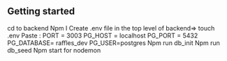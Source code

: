 ## Getting started 

cd to backend
Npm I
Create .env file in the top level  of backend=> touch .env
Paste :
PORT = 3003
PG_HOST = localhost
PG_PORT = 5432
PG_DATABASE= raffles_dev
PG_USER=postgres
Npm run db_init
Npm run db_seed
Npm start for nodemon 
